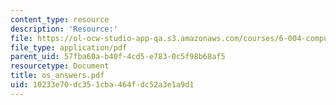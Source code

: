 ```yaml
---
content_type: resource
description: 'Resource:'
file: https://ol-ocw-studio-app-qa.s3.amazonaws.com/courses/6-004-computation-structures-spring-2017/10233e70dc351cba464fdc52a3e1a9d1_os_answers.pdf
file_type: application/pdf
parent_uid: 57fba60a-b40f-4cd5-e783-0c5f98b68af5
resourcetype: Document
title: os_answers.pdf
uid: 10233e70-dc35-1cba-464f-dc52a3e1a9d1
---
```

